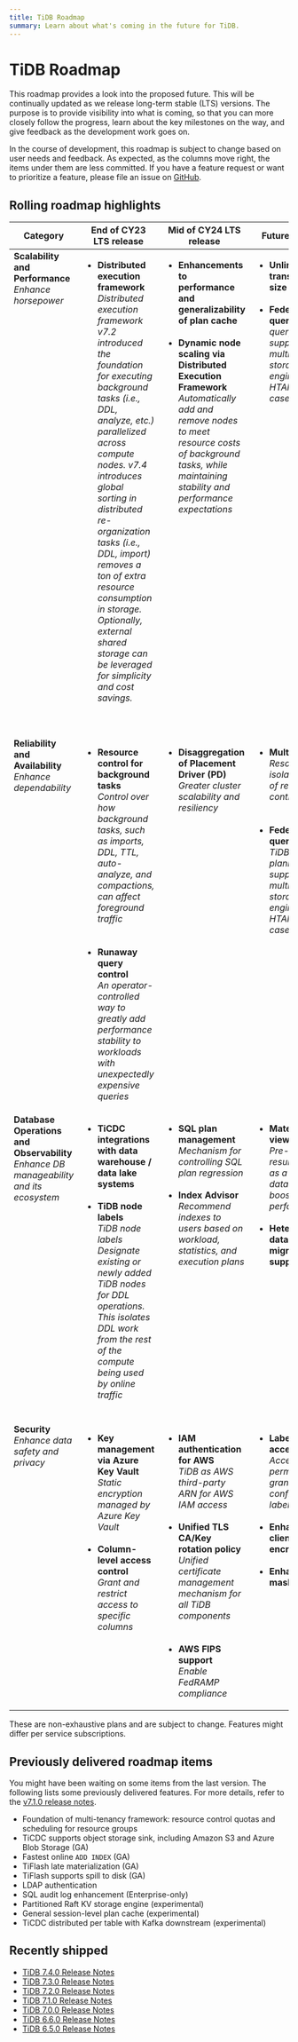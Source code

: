 ```yaml
---
title: TiDB Roadmap
summary: Learn about what's coming in the future for TiDB.
---
```


# TiDB Roadmap

This roadmap provides a look into the proposed future. This will be continually updated as we release long-term stable (LTS) versions. The purpose is to provide visibility into what is coming, so that you can more closely follow the progress, learn about the key milestones on the way, and give feedback as the development work goes on.

In the course of development, this roadmap is subject to change based on user needs and feedback. As expected, as the columns move right, the items under them are less committed. If you have a feature request or want to prioritize a feature, please file an issue on [GitHub](https://github.com/pingcap/tidb/issues).

## Rolling roadmap highlights

<table>
  <thead>
    <tr>
      <th>Category</th>
      <th>End of CY23 LTS release</th>
      <th>Mid of CY24 LTS release</th>
      <th>Future releases</th>
    </tr>
  </thead>
  <tbody valign="top">
    <tr>
      <td>
        <b>Scalability and Performance</b><br /><i>Enhance horsepower</i>
      </td>
      <td>
        <ul>
          <li>
            <b>Distributed execution framework</b><br /><i>
            Distributed execution framework v7.2 introduced the foundation for executing background tasks (i.e., DDL, analyze, etc.) parallelized across compute nodes.  v7.4 introduces global sorting in distributed re-organization tasks (i.e., DDL, import) removes a ton of extra resource consumption in storage. Optionally, external shared storage can be leveraged for simplicity and cost savings.</i>
          </li>
          <br />
          <br />
        </ul>
      </td>
      <td>
        <ul>
          <li>
            <b>Enhancements to performance and generalizability of plan cache</b><br />
          </li>
          <br />
          <li>
            <b>Dynamic node scaling via Distributed Execution Framework</b><br />
            <i>Automatically add and remove nodes to meet resource costs of background tasks, while maintaining stability and performance expectations</i>
          </li>
          <br />
          <br />
        </ul>
      </td>
      <td>
        <ul>
          <li>
            <b>Unlimited transaction size</b>
          </li>
          <br />
          <li>
            <b>Federated query</b>
            <i>TiDB query planner support for multiple storage engines in HTAP use cases.</i>
          </li>
          <br />
        </ul>
      </td>
    </tr>
    <tr>
      <td>
        <b>Reliability and Availability</b>
        <br /><i>Enhance dependability</i>
      </td>
      <td>
        <ul>
          <li>
            <b>Resource control for background tasks</b><br />
            <i>
              Control over how background tasks, such as imports, DDL, TTL, auto-analyze, and compactions, can affect foreground traffic
            </i>
          </li>
          <br>
          </br>
          <li>
            <b>Runaway query control</b><br /><i>
              An operator-controlled way to greatly add performance stability to workloads with unexpectedly expensive queries
            </i>
          </li>
        </ul>
      </td>
      <td>
        <ul>
          <li>
            <b>Disaggregation of Placement Driver (PD)</b>
            <br /><i>Greater cluster scalability and resiliency</i>
          </li>
          <br />
        </ul>
      </td>
      <td>
        <ul>
          <li>
            <b>Multi-tenancy</b>
            <br /><i>Resource isolation on top of resource control</i>
          </li>
          <br>
          </br>
          <li>
            <b>Federated query</b>
            <br /><i>TiDB query planner support for multiple storage engines in HTAP use cases.</i>
          </li>
        </ul>
      </td>
    </tr>
    <tr>
      <td>
        <b>Database Operations and Observability</b>
        <br /><i>Enhance DB manageability and its ecosystem</i>
      </td>
      <td>
        <ul>
          <li>
            <b>TiCDC integrations with data warehouse / data lake systems </b>
            <br />
          </li>
          <br />
          <li>
            <b>TiDB node labels</b>
            <br /><i>TiDB node labels Designate existing or newly added TiDB nodes for DDL operations. This isolates DDL work from the rest of the compute being used by online traffic
</i>
          </li>
          <br />
        </ul>
      </td>
      <td>
        <ul>
          <li>
            <b>SQL plan management</b>
            <br /><i>Mechanism for controlling SQL plan regression</i>
          </li>
          <br />
          <li>
            <b>Index Advisor</b>
            <br /><i>Recommend indexes to users based on workload, statistics, and execution plans</i>
          </li>
        </ul>
      </td>
      <td>
        <ul>
          <li>
            <b>Materialized views</b>
            <br /><i>Pre-computed results stored as a persistent data view to boost query performance</i>
          </li>
          <br />
          <li>
            <b>Heterogeneous database migration support</b>
          </li>
          <br />
        </ul>
      </td>
    </tr>
    <tr>
      <td>
        <b>Security</b>
        <br /><i>Enhance data safety and privacy</i>
      </td>
      <td>
        <ul>
          <li>
            <b>Key management via Azure Key Vault</b>
            <br /><i>Static encryption managed by Azure Key Vault</i>
          </li>
          <br />
          <li>
            <b>Column-level access control</b>
            <br /><i>Grant and restrict access to specific columns</i>
          </li>
          <br />
        </ul>
      </td>
      <td>
        <ul>
          <li>
            <b>IAM authentication for AWS</b>
            <br /><i>TiDB as AWS third-party ARN for AWS IAM access</i>
          </li>
          <br />
          <li>
            <b>Unified TLS CA/Key rotation policy</b>
            <br /><i>Unified certificate management mechanism for all TiDB components</i>
          </li>
          <br></br>
          <li>
            <b>AWS FIPS support</b>
            <br /><i>Enable FedRAMP compliance</i>
          </li>
        </ul>
      </td>
      <td>
        <ul>
          <li>
            <b>Label-based access control</b>
            <br /><i>Access permissions granted by configured labels</i>
          </li>
          <br />
          <li>
            <b>Enhanced client-side encryption</b>
          </li>
          <br />
          <li>
            <b>Enhanced data masking</b>
          </li>
          <br />
        </ul>
      </td>
    </tr>
  </tbody>
</table>

These are non-exhaustive plans and are subject to change. Features might differ per service subscriptions.

## Previously delivered roadmap items

You might have been waiting on some items from the last version. The following lists some previously delivered features. For more details, refer to the [v7.1.0 release notes](/releases/release-7.1.0.md).

- Foundation of multi-tenancy framework: resource control quotas and scheduling for resource groups
- TiCDC supports object storage sink, including Amazon S3 and Azure Blob Storage (GA)
- Fastest online `ADD INDEX` (GA)
- TiFlash late materialization (GA)
- TiFlash supports spill to disk (GA)
- LDAP authentication
- SQL audit log enhancement (Enterprise-only)
- Partitioned Raft KV storage engine (experimental)
- General session-level plan cache (experimental)
- TiCDC distributed per table with Kafka downstream (experimental)

## Recently shipped

- [TiDB 7.4.0 Release Notes](https://docs.pingcap.com/tidb/v7.4/release-7.4.0)
- [TiDB 7.3.0 Release Notes](https://docs.pingcap.com/tidb/v7.3/release-7.3.0)
- [TiDB 7.2.0 Release Notes](https://docs.pingcap.com/tidb/v7.2/release-7.2.0)
- [TiDB 7.1.0 Release Notes](https://docs.pingcap.com/tidb/v7.1/release-7.1.0)
- [TiDB 7.0.0 Release Notes](https://docs.pingcap.com/tidb/v7.0/release-7.0.0)
- [TiDB 6.6.0 Release Notes](https://docs.pingcap.com/tidb/v6.6/release-6.6.0)
- [TiDB 6.5.0 Release Notes](https://docs.pingcap.com/tidb/v6.5/release-6.5.0)
